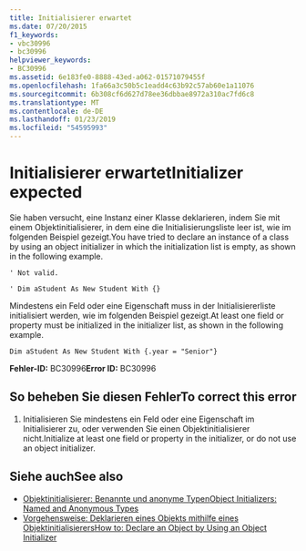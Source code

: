 ```yaml
---
title: Initialisierer erwartet
ms.date: 07/20/2015
f1_keywords:
- vbc30996
- bc30996
helpviewer_keywords:
- BC30996
ms.assetid: 6e183fe0-8888-43ed-a062-01571079455f
ms.openlocfilehash: 1fa66a3c50b5c1eadd4c63b92c57ab60e1a11076
ms.sourcegitcommit: 6b308cf6d627d78ee36dbbae8972a310ac7fd6c8
ms.translationtype: MT
ms.contentlocale: de-DE
ms.lasthandoff: 01/23/2019
ms.locfileid: "54595993"
---
```

# <a name="initializer-expected"></a><span data-ttu-id="5df8b-102">Initialisierer erwartet</span><span class="sxs-lookup"><span data-stu-id="5df8b-102">Initializer expected</span></span>
<span data-ttu-id="5df8b-103">Sie haben versucht, eine Instanz einer Klasse deklarieren, indem Sie mit einem Objektinitialisierer, in dem eine die Initialisierungsliste leer ist, wie im folgenden Beispiel gezeigt.</span><span class="sxs-lookup"><span data-stu-id="5df8b-103">You have tried to declare an instance of a class by using an object initializer in which the initialization list is empty, as shown in the following example.</span></span>  
  
 `' Not valid.`  
  
 `' Dim aStudent As New Student With {}`  
  
 <span data-ttu-id="5df8b-104">Mindestens ein Feld oder eine Eigenschaft muss in der Initialisiererliste initialisiert werden, wie im folgenden Beispiel gezeigt.</span><span class="sxs-lookup"><span data-stu-id="5df8b-104">At least one field or property must be initialized in the initializer list, as shown in the following example.</span></span>  
  
 `Dim aStudent As New Student With {.year = "Senior"}`  
  
 <span data-ttu-id="5df8b-105">**Fehler-ID:** BC30996</span><span class="sxs-lookup"><span data-stu-id="5df8b-105">**Error ID:** BC30996</span></span>  
  
## <a name="to-correct-this-error"></a><span data-ttu-id="5df8b-106">So beheben Sie diesen Fehler</span><span class="sxs-lookup"><span data-stu-id="5df8b-106">To correct this error</span></span>  
  
1.  <span data-ttu-id="5df8b-107">Initialisieren Sie mindestens ein Feld oder eine Eigenschaft im Initialisierer zu, oder verwenden Sie einen Objektinitialisierer nicht.</span><span class="sxs-lookup"><span data-stu-id="5df8b-107">Initialize at least one field or property in the initializer, or do not use an object initializer.</span></span>  
  
## <a name="see-also"></a><span data-ttu-id="5df8b-108">Siehe auch</span><span class="sxs-lookup"><span data-stu-id="5df8b-108">See also</span></span>
- [<span data-ttu-id="5df8b-109">Objektinitialisierer: Benannte und anonyme Typen</span><span class="sxs-lookup"><span data-stu-id="5df8b-109">Object Initializers: Named and Anonymous Types</span></span>](../../../visual-basic/programming-guide/language-features/objects-and-classes/object-initializers-named-and-anonymous-types.md)
- [<span data-ttu-id="5df8b-110">Vorgehensweise: Deklarieren eines Objekts mithilfe eines Objektinitialisierers</span><span class="sxs-lookup"><span data-stu-id="5df8b-110">How to: Declare an Object by Using an Object Initializer</span></span>](../../../visual-basic/programming-guide/language-features/objects-and-classes/how-to-declare-an-object-by-using-an-object-initializer.md)
